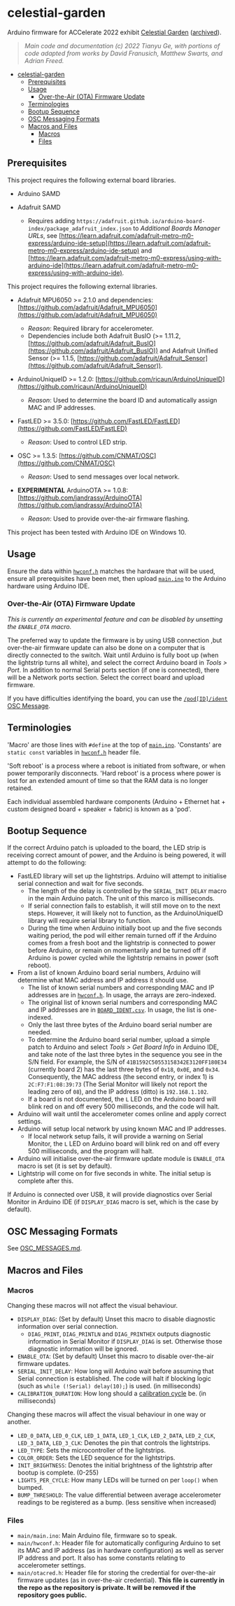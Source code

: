 # celestial-garden

Arduino firmware for ACCelerate 2022 exhibit [Celestial Garden](https://acceleratefestival.com/exhibits/celestial-garden/) ([archived](https://web.archive.org/web/20220327211602/https://acceleratefestival.com/exhibits/celestial-garden/)).

> _Main code and documentation (c) 2022 Tianyu Ge, with portions of code adapted from works by David Franusich, Matthew Swarts, and Adrian Freed._

- [celestial-garden](#celestial-garden)
  - [Prerequisites](#prerequisites)
  - [Usage](#usage)
    - [Over-the-Air (OTA) Firmware Update](#over-the-air-ota-firmware-update)
  - [Terminologies](#terminologies)
  - [Bootup Sequence](#bootup-sequence)
  - [OSC Messaging Formats](#osc-messaging-formats)
  - [Macros and Files](#macros-and-files)
    - [Macros](#macros)
    - [Files](#files)

## Prerequisites

This project requires the following external board libraries.

- Arduino SAMD

- Adafruit SAMD
  - Requires adding `https://adafruit.github.io/arduino-board-index/package_adafruit_index.json` to _Additional Boards Manager URLs_, see [https://learn.adafruit.com/adafruit-metro-m0-express/arduino-ide-setup](https://learn.adafruit.com/adafruit-metro-m0-express/arduino-ide-setup) and [https://learn.adafruit.com/adafruit-metro-m0-express/using-with-arduino-ide](https://learn.adafruit.com/adafruit-metro-m0-express/using-with-arduino-ide).

This project requires the following external libraries.

- Adafruit MPU6050 >= 2.1.0 and dependencies: [https://github.com/adafruit/Adafruit_MPU6050](https://github.com/adafruit/Adafruit_MPU6050)

  - _Reason_: Required library for accelerometer.
  - Dependencies include both Adafruit BusIO (>= 1.11.2, [https://github.com/adafruit/Adafruit_BusIO](https://github.com/adafruit/Adafruit_BusIO)) and Adafruit Unified Sensor (>= 1.1.5, [https://github.com/adafruit/Adafruit_Sensor](https://github.com/adafruit/Adafruit_Sensor)).

- ArduinoUniqueID >= 1.2.0: [https://github.com/ricaun/ArduinoUniqueID](https://github.com/ricaun/ArduinoUniqueID)

  - _Reason_: Used to determine the board ID and automatically assign MAC and IP addresses.

- FastLED >= 3.5.0: [https://github.com/FastLED/FastLED](https://github.com/FastLED/FastLED)

  - _Reason_: Used to control LED strip.

- OSC >= 1.3.5: [https://github.com/CNMAT/OSC](https://github.com/CNMAT/OSC)

  - _Reason_: Used to send messages over local network.

- **EXPERIMENTAL** ArduinoOTA >= 1.0.8: [https://github.com/jandrassy/ArduinoOTA](https://github.com/jandrassy/ArduinoOTA)
  - _Reason_: Used to provide over-the-air firmware flashing.

This project has been tested with Arduino IDE on Windows 10.

## Usage

Ensure the data within [`hwconf.h`](main/hwconf.h) matches the hardware that will be used, ensure all prerequisites have been met, then upload [`main.ino`](main/main.ino) to the Arduino hardware using Arduino IDE.

### Over-the-Air (OTA) Firmware Update

_This is currently an experimental feature and can be disabled by unsetting the `ENABLE_OTA` macro._

The preferred way to update the firmware is by using USB connection ,but over-the-air firmware update can also be done on a computer that is directly connected to the switch. Wait until Arduino is fully boot up (when the lightstrip turns all white), and select the correct Arduino board in _Tools > Port_. In addition to normal Serial ports section (if one is connected), there will be a Network ports section. Select the correct board and upload firmware. 

If you have difficulties identifying the board, you can use the [`/pod[ID]/ident` OSC Message](OSC_MESSAGES.md#r-ident).

## Terminologies

'Macro' are those lines with `#define` at the top of [`main.ino`](main/main.ino). 'Constants' are `static const` variables in [`hwconf.h`](main/hwconf.h) header file.

'Soft reboot' is a process where a reboot is initiated from software, or when power temporarily disconnects. 'Hard reboot' is a process where power is lost for an extended amount of time so that the RAM data is no longer retained.

Each individual assembled hardware components (Arduino + Ethernet hat + custom designed board + speaker + fabric) is known as a 'pod'.

## Bootup Sequence

If the correct Arduino patch is uploaded to the board, the LED strip is receiving correct amount of power, and the Arduino is being powered, it will attempt to do the following:

- FastLED library will set up the lightstrips. Arduino will attempt to initialise serial connection and wait for five seconds.
  - The length of the delay is controlled by the `SERIAL_INIT_DELAY` macro in the main Arduino patch. The unit of this marco is milliseconds.
  - If serial connection fails to establish, it will still move on to the next steps. However, it will likely not to function, as the ArduinoUniqueID library will require serial library to function.
  - During the time when Arduino initially boot up and the five seconds waiting period, the pod will either remain turned off if the Arduino comes from a fresh boot and the lightstrip is connected to power before Arduino, or remain on momentarily and be turned off if Arduino is power cycled while the lightstrip remains in power (soft reboot).
- From a list of known Arduino board serial numbers, Arduino will determine what MAC address and IP address it should use.
  - The list of known serial numbers and corresponding MAC and IP addresses are in [`hwconf.h`](main/hwconf.h). In usage, the arrays are zero-indexed.
  - The original list of known serial numbers and corresponding MAC and IP addresses are in [`BOARD_IDENT.csv`](BOARD_IDENT.csv). In usage, the list is one-indexed.
  - Only the last three bytes of the Arduino board serial number are needed.
  - To determine the Arduino board serial number, upload a simple patch to Arduino and select _Tools > Get Board Info_ in Arduino IDE, and take note of the last three bytes in the sequence you see in the S/N field. For example, the S/N of `41B1592C50553158342E3120FF180E34` (currently board 2) has the last three bytes of `0x18`, `0x0E`, and `0x34`. Consequently, the MAC address (the second entry, or index 1) is `2C:F7:F1:08:39:73` (The Serial Monitor will likely not report the leading zero of `08`), and the IP address (ditto) is `192.168.1.102`.
  - If a board is not documented, the `L` LED on the Arduino board will blink red on and off every 500 milliseconds, and the code will halt.
- Arduino will wait until the accelerometer comes online and apply correct settings.
- Arduino will setup local network by using known MAC and IP addresses.
  - If local network setup fails, it will provide a warning on Serial Monitor, the `L` LED on Arduino board will blink red on and off every 500 milliseconds, and the program will halt.
- Arduino will initialise over-the-air firmware update module is `ENABLE_OTA` macro is set (it is set by default).
- Lightstrip will come on for five seconds in white. The initial setup is complete after this.

If Arduino is connected over USB, it will provide diagnostics over Serial Monitor in Arduino IDE (if `DISPLAY_DIAG` macro is set, which is the case by default).

## OSC Messaging Formats

See [OSC_MESSAGES.md](OSC_MESSAGES.md).

## Macros and Files

### Macros

Changing these macros will not affect the visual behaviour.

- `DISPLAY_DIAG`: (Set by default) Unset this macro to disable diagnostic information over serial connection.
  - `DIAG_PRINT`, `DIAG_PRINTLN` and `DIAG_PRINTHEX` outputs diagnostic information in Serial Monitor if `DISPLAY_DIAG` is set. Otherwise those diagnostic information will be ignored.
- `ENABLE_OTA`: (Set by default) Unset this macro to disable over-the-air firmware updates.
- `SERIAL_INIT_DELAY`: How long will Arduino wait before assuming that Serial connection is established. The code will halt if blocking logic (such as `while (!Serial) delay(10);`) is used. (in milliseconds)
- `CALIBRATION_DURATION`: How long should a [calibration cycle](OSC_MESSAGES.md#r-calibrate) be. (in milliseconds)

Changing these macros will affect the visual behaviour in one way or another.

- `LED_0_DATA`, `LED_0_CLK`, `LED_1_DATA`, `LED_1_CLK`, `LED_2_DATA`, `LED_2_CLK`, `LED_3_DATA`, `LED_3_CLK`: Denotes the pin that controls the lightstrips.
- `LED_TYPE`: Sets the microcontroller of the lightstrips.
- `COLOR_ORDER`: Sets the LED sequence for the lightstrips.
- `INIT_BRIGHTNESS`: Denotes the initial brightness of the lightstrip after bootup is complete. (0-255)
- `LIGHTS_PER_CYCLE`: How many LEDs will be turned on per `loop()` when bumped.
- `BUMP_THRESHOLD`: The value differential between average accelerometer readings to be registered as a bump. (less sensitive when increased)

### Files

- `main/main.ino`: Main Arduino file, firmware so to speak.
- `main/hwconf.h`: Header file for automatically configuring Arduino to set its MAC and IP address (as in hardware configuration) as well as server IP address and port. It also has some constants relating to accelerometer settings.
- `main/otacred.h`: Header file for storing the credential for over-the-air firmware updates (as in over-the-air credential). **This file is currently in the repo as the repository is private. It will be removed if the repository goes public.**

